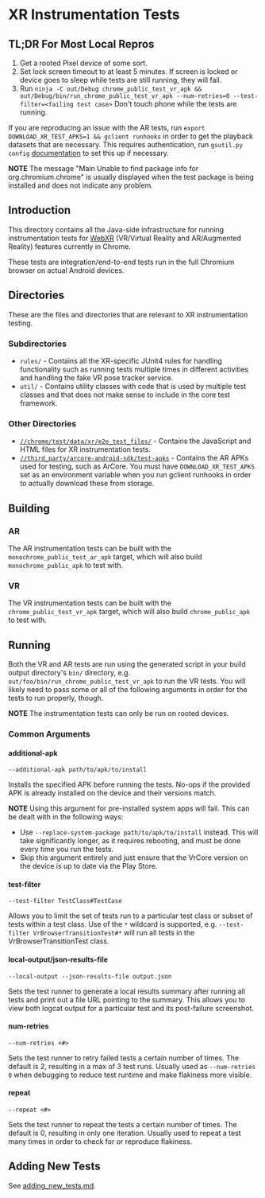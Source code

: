 # XR Instrumentation Tests

## TL;DR For Most Local Repros

1. Get a rooted Pixel device of some sort.
2. Set lock screen timeout to at least 5 minutes. If screen is locked or device
   goes to sleep while tests are still running, they will fail.
3. Run `ninja -C out/Debug chrome_public_test_vr_apk
        && out/Debug/bin/run_chrome_public_test_vr_apk
        --num-retries=0
        --test-filter=<failing test case>`
   Don't touch phone while the tests are running.

If you are reproducing an issue with the AR tests, run
`export DOWNLOAD_XR_TEST_APKS=1 && gclient runhooks` in order to get the
playback datasets that are necessary. This requires authentication, run
`gsutil.py config` [documentation](https://chromium.googlesource.com/chromiumos/docs/+/main/gsutil.md)
to set this up if necessary.

**NOTE** The message "Main  Unable to find package info for org.chromium.chrome"
         is usually displayed when the test package is being installed and does
         not indicate any problem.

## Introduction

This directory contains all the Java-side infrastructure for running
instrumentation tests for [WebXR][webxr_spec]
(VR/Virtual Reality and AR/Augmented Reality) features currently in Chrome.

These tests are integration/end-to-end tests run in the full Chromium browser on
actual Android devices.

## Directories

These are the files and directories that are relevant to XR instrumentation
testing.

### Subdirectories

* `rules/` - Contains all the XR-specific JUnit4 rules for handling
functionality such as running tests multiple times in different activities and
handling the fake VR pose tracker service.
* `util/` - Contains utility classes with code that is used by multiple test
classes and that does not make sense to include in the core test framework.

### Other Directories

* [`//chrome/test/data/xr/e2e_test_files/`][html_dir] - Contains the JavaScript
and HTML files for XR instrumentation tests.
* [`//third_party/arcore-android-sdk/test-apks`][ar_test_apks] - Contains the AR
APKs used for testing, such as ArCore. You must have `DOWNLOAD_XR_TEST_APKS` set
as an environment variable when you run gclient runhooks in order to actually
download these from storage.

## Building

### AR

The AR instrumentation tests can be built with the
`monochrome_public_test_ar_apk` target, which will also build
`monochrome_public_apk` to test with.

### VR

The VR instrumentation tests can be built with the `chrome_public_test_vr_apk`
target, which will also build `chrome_public_apk` to test with.

## Running

Both the VR and AR tests are run using the generated script in your build output
directory's `bin/` directory, e.g. `out/foo/bin/run_chrome_public_test_vr_apk`
to run the VR tests. You will likely need to pass some or all of the following
arguments in order for the tests to run properly, though.

**NOTE** The instrumentation tests can only be run on rooted devices.

### Common Arguments

#### additional-apk

`--additional-apk path/to/apk/to/install`

Installs the specified APK before running the tests. No-ops if the provided APK
is already installed on the device and their versions match.

**NOTE** Using this argument for pre-installed system apps will fail. This can
be dealt with in the following ways:

* Use `--replace-system-package path/to/apk/to/install`
  instead. This will take significantly longer, as it requires rebooting, and
  must be done every time you run the tests.
* Skip this argument entirely and just ensure that the VrCore version on the
  device is up to date via the Play Store.

#### test-filter

`--test-filter TestClass#TestCase`

Allows you to limit the set of tests run to a particular test class or subset of
tests within a test class. Use of the `*` wildcard is supported, e.g.
`--test-filter VrBrowserTransitionTest#*` will run all tests in the
VrBrowserTransitionTest class.

#### local-output/json-results-file

`--local-output --json-results-file output.json`

Sets the test runner to generate a local results summary after running all tests
and print out a file URL pointing to the summary. This allows you to view both
logcat output for a particular test and its post-failure screenshot.

#### num-retries

`--num-retries <#>`

Sets the test runner to retry failed tests a certain number of times. The
default is 2, resulting in a max of 3 test runs. Usually used as `--num-retries
0` when debugging to reduce test runtime and make flakiness more visible.

#### repeat

`--repeat <#>`

Sets the test runner to repeat the tests a certain number of times. The default
is 0, resulting in only one iteration. Usually used to repeat a test many times
in order to check for or reproduce flakiness.

## Adding New Tests

See [adding_new_tests.md][adding_new_tests].

[webxr_spec]: https://immersive-web.github.io/webxr-samples/explainer.html
[html_dir]: https://chromium.googlesource.com/chromium/src/+/main/chrome/test/data/xr/e2e_test_files
[ar_test_apks]: https://chromium.googlesource.com/chromium/src/+/main/third_party/arcore-android-sdk/test-apks
[adding_new_tests]:
https://chromium.googlesource.com/chromium/src/+/main/chrome/android/javatests/src/org/chromium/chrome/browser/vr/adding_new_tests.md
